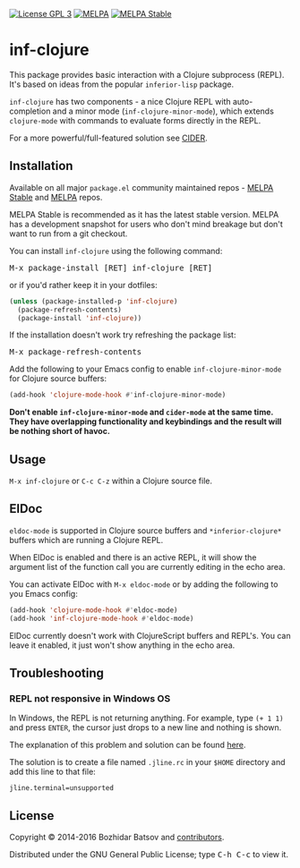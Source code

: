[![License GPL 3][badge-license]][copying]
[![MELPA][melpa-badge]][melpa-package]
[![MELPA Stable][melpa-stable-badge]][melpa-stable-package]

# inf-clojure

This package provides basic interaction with a Clojure subprocess (REPL).
It's based on ideas from the popular `inferior-lisp` package.

`inf-clojure` has two components - a nice Clojure REPL with
auto-completion and a minor mode (`inf-clojure-minor-mode`), which
extends `clojure-mode` with commands to evaluate forms directly in the
REPL.

For a more powerful/full-featured solution see [CIDER][].

## Installation

Available on all major `package.el` community maintained repos -
[MELPA Stable][] and [MELPA][] repos.

MELPA Stable is recommended as it has the latest stable version.
MELPA has a development snapshot for users who don't mind breakage but
don't want to run from a git checkout.

You can install `inf-clojure` using the following command:

<kbd>M-x package-install [RET] inf-clojure [RET]</kbd>

or if you'd rather keep it in your dotfiles:

```el
(unless (package-installed-p 'inf-clojure)
  (package-refresh-contents)
  (package-install 'inf-clojure))
```

If the installation doesn't work try refreshing the package list:

<kbd>M-x package-refresh-contents</kbd>

Add the following to your Emacs config to enable
`inf-clojure-minor-mode` for Clojure source buffers:

```el
(add-hook 'clojure-mode-hook #'inf-clojure-minor-mode)
```

**Don't enable `inf-clojure-minor-mode` and `cider-mode` at the same
time.  They have overlapping functionality and keybindings and the
result will be nothing short of havoc.**

## Usage

`M-x inf-clojure` or `C-c C-z` within a Clojure source file.

## ElDoc

`eldoc-mode` is supported in Clojure source buffers and `*inferior-clojure*`
buffers which are running a Clojure REPL.

When ElDoc is enabled and there is an active REPL, it will show the
argument list of the function call you are currently editing in the
echo area.

You can activate ElDoc with `M-x eldoc-mode` or by adding the
following to you Emacs config:

```el
(add-hook 'clojure-mode-hook #'eldoc-mode)
(add-hook 'inf-clojure-mode-hook #'eldoc-mode)
```

ElDoc currently doesn't work with ClojureScript buffers and REPL's.
You can leave it enabled, it just won't show anything in the echo area.

## Troubleshooting

### REPL not responsive in Windows OS

In Windows, the REPL is not returning anything. For example, type `(+
1 1)` and press `ENTER`, the cursor just drops to a new line and
nothing is shown.

The explanation of this problem and solution can be found [here](https://groups.google.com/forum/#!topic/leiningen/48M-xvcI2Ng).

The solution is to create a file named `.jline.rc` in your `$HOME`
directory and add this line to that file:

```
jline.terminal=unsupported
```

## License

Copyright © 2014-2016 Bozhidar Batsov and [contributors][].

Distributed under the GNU General Public License; type <kbd>C-h C-c</kbd> to view it.

[badge-license]: https://img.shields.io/badge/license-GPL_3-green.svg
[melpa-badge]: http://melpa.org/packages/inf-clojure-badge.svg
[melpa-stable-badge]: http://stable.melpa.org/packages/inf-clojure-badge.svg
[melpa-package]: http://melpa.org/#/inf-clojure
[melpa-stable-package]: http://stable.melpa.org/#/inf-clojure
[COPYING]: http://www.gnu.org/copyleft/gpl.html
[badge-travis]: https://travis-ci.org/clojure-emacs/inf-clojure.svg?branch=master
[CIDER]: https://github.com/clojure-emacs/cider
[Leiningen]: http://leiningen.org
[contributors]: https://github.com/clojure-emacs/inf-clojure/contributors
[melpa]: http://melpa.org
[melpa stable]: http://stable.melpa.org
